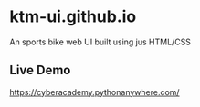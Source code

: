 # ktm-ui.github.io
An sports bike web UI built using jus HTML/CSS

## Live Demo

https://cyberacademy.pythonanywhere.com/
